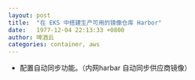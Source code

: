 ```yaml
---
layout: post
title:  "在 EKS 中搭建生产可用的镜像仓库 Harbor"
date:   1977-12-04 22:13:33 +0800
author: 啤酒云
categories: container, aws
---
```



- 配置自动同步功能。（内网harbar 自动同步供应商镜像）
